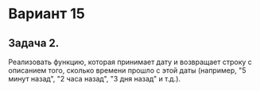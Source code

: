 # Вариант 15 
## Задача 2.
Реализовать функцию, которая принимает дату и возвращает строку с описанием того, сколько времени прошло с этой даты (например, "5 минут назад", "2 часа назад", "3 дня назад" и т.д.).